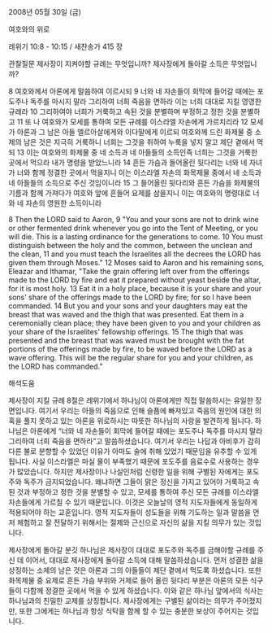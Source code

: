 2008년 05월 30일 (금)

여호와의 위로



레위기 10:8 - 10:15 / 새찬송가 415 장


관찰질문
제사장이 지켜야할 규례는 무엇입니까? 
제사장에게 돌아갈 소득은 무엇입니까? 

8 여호와께서 아론에게 말씀하여 이르시되 9 너와 네 자손들이 회막에 들어갈 때에는 포도주나 독주를 마시지 말라 그리하여 너희 죽음을 면하라 이는 너희 대대로 지킬 영영한 규례라 10 그리하여야 너희가 거룩하고 속된 것을 분별하며 부정하고 정한 것을 분별하고 11 또 나 여호와가 모세를 통하여 모든 규례를 이스라엘 자손에게 가르치리라 12 모세가 아론과 그 남은 아들 엘르아살에게와 이다말에게 이르되 여호와께 드린 화제물 중 소제의 남은 것은 지극히 거룩하니 너희는 그것을 취하여 누룩을 넣지 말고 제단 곁에서 먹되 13 이는 여호와의 화제물 중 네 소득과 네 아들들의 소득인즉 너희는 그것을 거룩한 곳에서 먹으라 내가 명령을 받았느니라 14 흔든 가슴과 들어올린 뒷다리는 너와 네 자녀가 너와 함께 정결한 곳에서 먹을지니 이는 이스라엘 자손의 화목제물 중에서 네 소득과 네 아들들의 소득으로 주신 것임이니라 15 그 들어올린 뒷다리와 흔든 가슴을 화제물의 기름과 함께 가져다가 여호와 앞에 흔들어 요제를 삼을지니 이는 여호와의 명령대로 너와 네 자손의 영원한 소득이니라  

8 Then the LORD said to Aaron, 9 "You and your sons are not to drink wine or other fermented drink whenever you go into the Tent of Meeting, or you will die. This is a lasting ordinance for the generations to come. 10 You must distinguish between the holy and the common, between the unclean and the clean, 11 and you must teach the Israelites all the decrees the LORD has given them through Moses." 12 Moses said to Aaron and his remaining sons, Eleazar and Ithamar, "Take the grain offering left over from the offerings made to the LORD by fire and eat it prepared without yeast beside the altar, for it is most holy. 13 Eat it in a holy place, because it is your share and your sons' share of the offerings made to the LORD by fire; for so I have been commanded. 14 But you and your sons and your daughters may eat the breast that was waved and the thigh that was presented. Eat them in a ceremonially clean place; they have been given to you and your children as your share of the Israelites' fellowship offerings. 15 The thigh that was presented and the breast that was waved must be brought with the fat portions of the offerings made by fire, to be waved before the LORD as a wave offering. This will be the regular share for you and your children, as the LORD has commanded."

해석도움





제사장이 지킬 규례  8절은 레위기에서 하나님이 아론에게만 직접 말씀하시는 유일한 장면입니다. 여기서 우리는 아들의 죽음으로 인해 슬픔에 빠져있고 죽음의 원인에 대한 의혹을 풀지 못하고 있는 아론을 위로하시는 따뜻한 하나님의 사랑을 발견하게 됩니다. 하나님은 아론에게 “너와 네 자손들이 회막에 들어갈 때에는 포도주나 독주를 마시지 말라 그리하여 너희 죽음을 면하라”고 말씀하셨습니다. 여기서 우리는 나답과 아비후가 감히 다른 불로 분향할 수 있었던 이유가 아마도 술에 취해 있었기 때문임을 유추할 수 있게 됩니다. 사실 이스라엘은 마실 물이 부족했기 때문에 포도주를 음료수로 사용하는 경우가 많았습니다. 하지만 제사장이나 나실인처럼 신령한 일을 위해 구별된 자에게는 포도주와 독주가 금지되었습니다. 왜냐하면 그들이 맑은 정신을 가지고 있어야 거룩하고 속된 것과 부정하고 정한 것을 분별할 수 있고, 모세를 통하여 주신 모든 규례를 이스라엘 자손들에게 가르칠 수 있기 때문입니다. 이것은 오늘날의 영적 지도자들에게 동일하게 적용되어야 하는 교훈입니다. 영적 지도자들이 성도들을 위해 기도하는 일과 말씀을 먼저 체험하고 잘 전달하기 위해서는 절제와 근신으로 자신의 삶을 지킬 의무가 있는 것입니다.          

제사장에게 돌아갈 분깃  하나님은 제사장이 대대로 포도주와 독주를 금해야할 규례를 주신 데 이어서, 대대로 제사장에게 돌아갈 소득에 대해 말씀하셨습니다. 먼저 성결한 삶을 상징하는 소제의 남은 것은 아론과 그의 아들들이 제단 곁에서 먹도록 하셨습니다. 또한 화목제물 중 요제로 흔든 가슴 부위와 거제로 들어 올린 뒷다리 부분은 아론의 모든 식구들이 다함께 정결한 곳에서 먹을 수 있게 하셨습니다. 이와 같은 하나님 앞에서의 식사는 하나님과의 친밀한 교제를 상징합니다. 제사장에게는 구별된 삶이라는 의무가 주어졌지만, 또한 그에게는 하나님과 항상 식탁을 함께 할 수 있는 충분한 보상이 주어지는 것입니다.